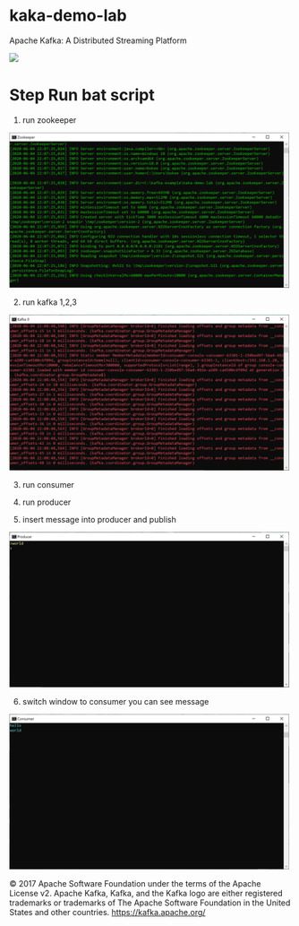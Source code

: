 # kaka-demo-lab
Apache Kafka: A Distributed Streaming Platform

<img src="https://kafka.apache.org/images/kafka_diagram.png" width="400">

# Step Run bat script
1. run zookeeper<br>
<img src="https://raw.githubusercontent.com/tarathep/kaka-demo-lab/master/img/cmd_z.PNG" width="500">

2. run kafka 1,2,3<br>
<img src="https://raw.githubusercontent.com/tarathep/kaka-demo-lab/master/img/cmd_k.PNG" width="500">

3. run consumer<br>

4. run producer<br>

5. insert message into producer and publish<br>
<img src="https://raw.githubusercontent.com/tarathep/kaka-demo-lab/master/img/cmd_p.PNG" width="500">

6. switch window to consumer you can see message<br>
<img src="https://raw.githubusercontent.com/tarathep/kaka-demo-lab/master/img/cmd_c.PNG" width="500">

© 2017 Apache Software Foundation under the terms of the Apache License v2.
Apache Kafka, Kafka, and the Kafka logo are either registered trademarks or trademarks of The Apache Software Foundation in the United States and other countries.
https://kafka.apache.org/
